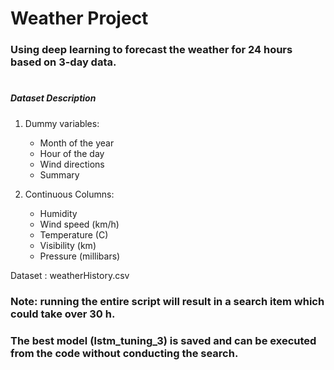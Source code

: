 # Weather Project

### Using deep learning to forecast the weather for 24 hours based on 3-day data.

#

##### Dataset Description

1. Dummy variables:

   - Month of the year
   - Hour of the day
   - Wind directions
   - Summary

2. Continuous Columns:

   - Humidity
   - Wind speed (km/h)
   - Temperature (C)
   - Visibility (km)
   - Pressure (millibars)

Dataset : weatherHistory.csv

### Note: running the entire script will result in a search item which could take over 30 h.
### The best model (lstm_tuning_3) is saved and can be executed from the code without conducting the search.
